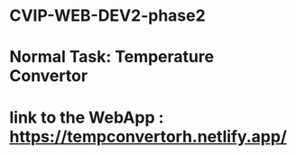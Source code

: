 # CVIP-WEB-DEV2-phase2
# Normal Task: Temperature Convertor
# link to the WebApp : https://tempconvertorh.netlify.app/
